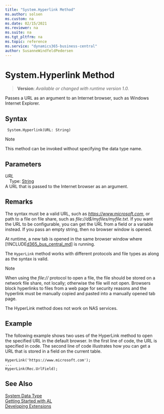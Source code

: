 ```yaml
---
title: "System.Hyperlink Method"
ms.author: solsen
ms.custom: na
ms.date: 02/15/2021
ms.reviewer: na
ms.suite: na
ms.tgt_pltfrm: na
ms.topic: reference
ms.service: "dynamics365-business-central"
author: SusanneWindfeldPedersen
---
```

[//]: # (START>DO_NOT_EDIT)
[//]: # (IMPORTANT:Do not edit any of the content between here and the END>DO_NOT_EDIT.)
[//]: # (Any modifications should be made in the .xml files in the ModernDev repo.)
# System.Hyperlink Method
> **Version**: _Available or changed with runtime version 1.0._

Passes a URL as an argument to an Internet browser, such as Windows Internet Explorer.


## Syntax
```
 System.Hyperlink(URL: String)
```
> [!NOTE]
> This method can be invoked without specifying the data type name.
## Parameters
*URL*  
&emsp;Type: [String](../string/string-data-type.md)  
 A URL that is passed to the Internet browser as an argument.  



[//]: # (IMPORTANT: END>DO_NOT_EDIT)

## Remarks

The syntax must be a valid URL, such as *https://www.microsoft.com*, or path to a file on file share, such as *file://d$/myfiles/myfile.txt*. If you want the URL to be configurable, you can get the URL from a field or a variable instead. If you pass an empty string, then no browser window is opened.

<!-- Windows
If you use this method for an application that runs on the [!INCLUDE[nav_windows](../includes/nav_windows_md.md)], then the default Internet browser that is based on the setting in the system registry is used. If the browser is already running, then a new tab opens in the browser window. If you use this method for an application that runs on the [!INCLUDE[d365fin_web_md](../includes/d365fin_web_md.md)], then a new tab in the same browser window that is currently hosting the [!INCLUDE[d365fin_web_md](../includes/d365fin_web_md.md)] is opened.  
-->

At runtime, a new tab is opened in the same browser window where [!INCLUDE[d365_bus_central_md](../../includes/d365_bus_central_md.md)] is running. 

The `HyperLink` method works with different protocols and file types as along as the syntax is valid. 

> [!NOTE]  
> When using the *file://* protocol to open a file, the file should be stored on a network file share, not locally; otherwise the file will not open<!--NAV in the [!INCLUDE[nav_web](includes/nav_web_md.md)]-->. Browsers block hyperlinks to files from a web page for security reasons and the hyperlink must be manually copied and pasted into a manually opened tab page.

The HyperLink method does not work on NAS services.  

## Example

The following example shows two uses of the HyperLink method to open the specified URL in the default browser. In the first line of code, the URL is specified in code. The second line of code illustrates how you can get a URL that is stored in a field on the current table.  

```al
HyperLink('https://www.microsoft.com');   
...  
HyperLink(Rec.UrlField);  

```  

## See Also

[System Data Type](system-data-type.md)  
[Getting Started with AL](../../devenv-get-started.md)  
[Developing Extensions](../../devenv-dev-overview.md)